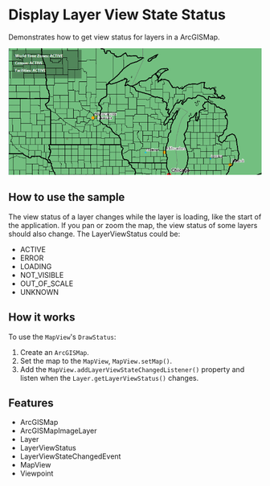 <h1>Display Layer View State Status</h1>

<p>Demonstrates how to get view status for layers in a ArcGISMap. </p>

<p><img src="DisplayLayerViewStateStatus.png"/></p>

<h2>How to use the sample</h2>

<p>The view status of a layer changes while the layer is loading, like the start of the application. If you pan or zoom the map, the view status of some layers should also change.
    The LayerViewStatus could be:
    <ul>
    <li>ACTIVE</li>
    <li>ERROR</li>
    <li>LOADING</li>
    <li>NOT_VISIBLE</li>
    <li>OUT_OF_SCALE</li>
    <li>UNKNOWN</li>
    </ul>
    </p>

<h2>How it works</h2>

<p>To use the <code>MapView</code>'s <code>DrawStatus</code>:</p>

<ol>
    <li>Create an <code>ArcGISMap</code>. </li>
    <li>Set the map to the <code>MapView</code>, <code>MapView.setMap()</code>. </li>
    <li>Add the <code>MapView.addLayerViewStateChangedListener()</code> property and listen when the <code>Layer.getLayerViewStatus()</code> changes.</li>
</ol>

<h2>Features</h2>

<ul>
    <li>ArcGISMap</li>
    <li>ArcGISMapImageLayer</li>
    <li>Layer</li>
    <li>LayerViewStatus </li>
    <li>LayerViewStateChangedEvent</li>
    <li>MapView</li>
    <li>Viewpoint</li>
</ul>
